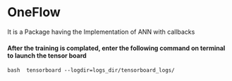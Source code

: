 # OneFlow
It is a Package having the Implementation of ANN with callbacks


#### After the training is complated, enter the following command on terminal to launch the tensor board
``bash 
tensorboard --logdir=logs_dir/tensorboard_logs/
``